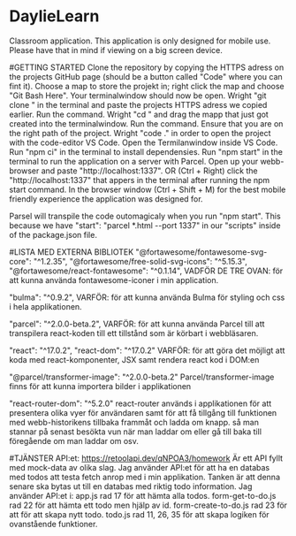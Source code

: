 # DaylieLearn 
Classroom application.
This application is only designed for mobile use. Please have that in mind if 
viewing on a big screen device.

#GETTING STARTED
Clone the repository by copying the HTTPS adress on the projects GitHub page (should be a button called "Code" where you can fint it).
Choose a map to store the projekt in; right click the map and choose "Git Bash Here".
Your terminalwindow should now be open.
Wright "git clone " in the terminal and paste the projects HTTPS adress we copied earlier. 
Run the command.
Wright "cd " and drag the mapp that just got created into the terminalwindow.
Run the command.
Ensure that you are on the right path of the project.
Wright "code ." in order to open the project with the code-editor VS Code.
Open the Termilanwindow inside VS Code.
Run "npm ci" in the terminal to install dependensies.
Run "npm start" in the terminal to run the application on a server with Parcel.
Open up your webb-browser and paste "http://localhost:1337".
OR
(Ctrl + Right) click the "http://localhost:1337" that appers in the terminal after running the npm start command.
In the browser window (Ctrl + Shift + M) for the best mobile friendly experience the application was designed for.

Parsel will transpile the code outomagicaly when you run "npm start". This because we have "start": "parcel *.html --port 1337" in our "scripts" inside of the package.json file.

#LISTA MED EXTERNA BIBLIOTEK
"@fortawesome/fontawesome-svg-core": "^1.2.35",
"@fortawesome/free-solid-svg-icons": "^5.15.3",
"@fortawesome/react-fontawesome": "^0.1.14",
VADFÖR DE TRE OVAN: för att kunna använda fontawesome-iconer i min application.

"bulma": "^0.9.2",
VARFÖR: för att kunna använda Bulma för styling och css i hela applikationen.

"parcel": "^2.0.0-beta.2",
VARFÖR: för att kunna använda Parcel till att transpilera react-koden till ett tillstånd som är körbart i webbläsaren.

"react": "^17.0.2",
"react-dom": "^17.0.2"
VARFÖR: för att göra det möjligt att koda med react-komponenter, JSX samt rendera react kod i DOM:en

"@parcel/transformer-image": "^2.0.0-beta.2"
Parcel/transformer-image finns för att kunna importera bilder i applikationen 

"react-router-dom": "^5.2.0"
react-router används i applikationen för att presentera olika vyer för användaren samt för att få tillgång till funktionen med webb-historikens tillbaka frammåt och ladda om knapp. så man stannar på senast besökta vun när man laddar om eller gå till baka till föregående om man laddar om osv.

#TJÄNSTER
API:et:
https://retoolapi.dev/qNPOA3/homework
Är ett API fyllt med mock-data av olika slag.
Jag använder API:et för att ha en databas med todos att testa fetch anrop med i min applikation. Tanken är att denna senare ska bytas ut till en databas med riktig todo information.
Jag använder API:et i:
app.js rad 17 för att hämta alla todos.
form-get-to-do.js rad 22 för att hämta ett todo men hjälp av id.
form-create-to-do.js rad 23 för att för att skapa nytt todo.
todo.js rad 11, 26, 35 för att skapa logiken för ovanstående funktioner.